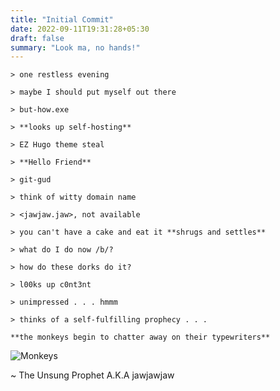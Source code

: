 ```yaml
---
title: "Initial Commit"
date: 2022-09-11T19:31:28+05:30
draft: false
summary: "Look ma, no hands!"
---
```

```
> one restless evening

> maybe I should put myself out there

> but-how.exe

> **looks up self-hosting**

> EZ Hugo theme steal

> **Hello Friend**

> git-gud

> think of witty domain name

> <jawjaw.jaw>, not available

> you can't have a cake and eat it **shrugs and settles**

> what do I do now /b/?

> how do these dorks do it?

> l00ks up c0nt3nt

> unimpressed . . . hmmm

> thinks of a self-fulfilling prophecy . . .

**the monkeys begin to chatter away on their typewriters**
```

![Monkeys](/monkeys-on-typewriters.png)

~ The Unsung Prophet A.K.A jawjawjaw
